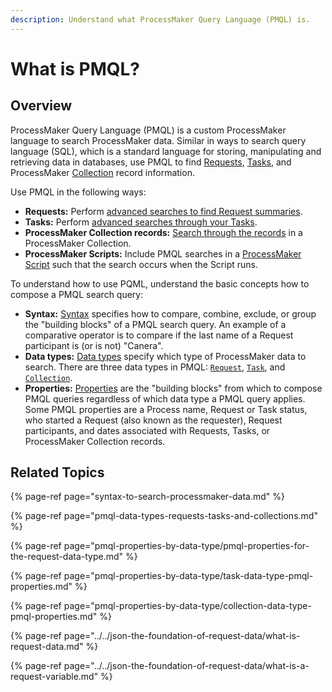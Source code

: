 ```yaml
---
description: Understand what ProcessMaker Query Language (PMQL) is.
---
```


# What is PMQL?

## Overview

ProcessMaker Query Language \(PMQL\) is a custom ProcessMaker language to search ProcessMaker data. Similar in ways to search query language \(SQL\), which is a standard language for storing, manipulating and retrieving data in databases, use PMQL to find [Requests](../requests/what-is-a-request.md), [Tasks](../task-management/what-is-a-task.md), and ProcessMaker [Collection](../../collections/what-is-a-collection.md) record information.

Use PMQL in the following ways:

* **Requests:** Perform [advanced searches to find Request summaries](../requests/search-for-a-request.md#advanced-search-for-a-request).
* **Tasks:** Perform [advanced searches through your Tasks](../task-management/search-for-a-task.md#advanced-search-for-a-task).
* **ProcessMaker Collection records:** [Search through the records](../../collections/manage-records-in-a-collection/search-for-a-record-in-a-collection.md#search-records-in-a-processmaker-collection) in a ProcessMaker Collection.
* **ProcessMaker Scripts:** Include PMQL searches in a [ProcessMaker Script](../../designing-processes/scripts/what-is-a-script.md) such that the search occurs when the Script runs.

To understand how to use PQML, understand the basic concepts how to compose a PMQL search query:

* **Syntax:** [Syntax](syntax-to-search-processmaker-data.md) specifies how to compare, combine, exclude, or group the "building blocks" of a PMQL search query. An example of a comparative operator is to compare if the last name of a Request participant is \(or is not\) "Canera".
* **Data types:** [Data types](pmql-data-types-requests-tasks-and-collections.md) specify which type of ProcessMaker data to search. There are three data types in PMQL: [`Request`](pmql-data-types-requests-tasks-and-collections.md#pmql-data-type-request), [`Task`](pmql-data-types-requests-tasks-and-collections.md#pmql-data-type-task), and [`Collection`](pmql-data-types-requests-tasks-and-collections.md#pmql-data-type-collection).
* **Properties:** [Properties](pmql-properties-by-data-type/) are the "building blocks" from which to compose PMQL queries regardless of which data type a PMQL query applies. Some PMQL properties are a Process name, Request or Task status, who started a Request \(also known as the requester\), Request participants, and dates associated with Requests, Tasks, or ProcessMaker Collection records.

## Related Topics

{% page-ref page="syntax-to-search-processmaker-data.md" %}

{% page-ref page="pmql-data-types-requests-tasks-and-collections.md" %}

{% page-ref page="pmql-properties-by-data-type/pmql-properties-for-the-request-data-type.md" %}

{% page-ref page="pmql-properties-by-data-type/task-data-type-pmql-properties.md" %}

{% page-ref page="pmql-properties-by-data-type/collection-data-type-pmql-properties.md" %}

{% page-ref page="../../json-the-foundation-of-request-data/what-is-request-data.md" %}

{% page-ref page="../../json-the-foundation-of-request-data/what-is-a-request-variable.md" %}



